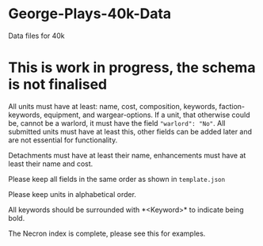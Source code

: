 # George-Plays-40k-Data
Data files for 40k

# This is work in progress, the schema is not finalised

All units must have at least: name, cost, composition, keywords, faction-keywords, equipment, and wargear-options.
If a unit, that otherwise could be, cannot be a warlord, it must have the field `"warlord": "No"`.
All submitted units must have at least this, other fields can be added later and are not essential for functionality.

Detachments must have at least their name, enhancements must have at least their name and cost.

Please keep all fields in the same order as shown in `template.json`

Please keep units in alphabetical order.

All keywords should be surrounded with \*\<Keyword\>\* to indicate being bold.

The Necron index is complete, please see this for examples.
